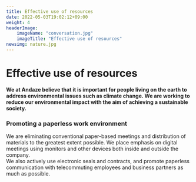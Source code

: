 ```yaml
---
title: Effective use of resources
date: 2022-05-03T19:02:12+09:00
weight: 4
headerImage:
    imageName: "conversation.jpg"
    imageTitle: "Effective use of resources"
newsimg: nature.jpg
---
```

# Effective use of resources

**We at Andaze believe that it is important for people living on the earth to address environmental issues such as climate change. We are working to reduce our environmental impact with the aim of achieving a sustainable society.**

### Promoting a paperless work environment

We are eliminating conventional paper-based meetings and distribution of materials to the greatest extent possible. We place emphasis on digital meetings using monitors and other devices both inside and outside the company.  
We also actively use electronic seals and contracts, and promote paperless communication with telecommuting employees and business partners as much as possible.

<!-- ### Promoting the 3Rs (Reduce, Reuse, Recycle)

### Power saving measures for OA equipment -->
